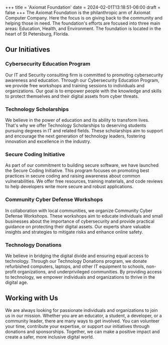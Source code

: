 +++
title = 'Axiomat Foundation'
date = 2024-02-01T13:18:51-06:00
draft = false
+++
The Axiomat Foundation is the philanthropic arm of Axiomat Computer Company. Here the focus is on giving back to the community and helping those in need. The foundation's efforts are focused into three main areas: Education, Health, and Environment. The foundation is located in the heart of St Petersburg, Florida.

## Our Initiatives
### Cybersecurity Education Program

Our IT and Security consulting firm is committed to promoting cybersecurity awareness and education. Through our Cybersecurity Education Program, we provide free workshops and training sessions to individuals and organizations. Our goal is to empower people with the knowledge and skills to protect themselves and their digital assets from cyber threats.

### Technology Scholarships

We believe in the power of education and its ability to transform lives. That's why we offer Technology Scholarships to deserving students pursuing degrees in IT and related fields. These scholarships aim to support and encourage the next generation of technology leaders, fostering innovation and excellence in the industry.

### Secure Coding Initiative

As part of our commitment to building secure software, we have launched the Secure Coding Initiative. This program focuses on promoting best practices in secure coding and raising awareness about common vulnerabilities. We offer free resources, training materials, and code reviews to help developers write more secure and robust applications.

### Community Cyber Defense Workshops

In collaboration with local communities, we organize Community Cyber Defense Workshops. These workshops aim to educate individuals and small businesses about the importance of cybersecurity and provide practical guidance on protecting their digital assets. Our experts share valuable insights and strategies to mitigate risks and enhance online safety.

### Technology Donations

We believe in bridging the digital divide and ensuring equal access to technology. Through our Technology Donations program, we donate refurbished computers, laptops, and other IT equipment to schools, non-profit organizations, and underprivileged communities. By providing access to technology, we empower individuals and organizations to thrive in the digital age.

## Working with Us

We are always looking for passionate individuals and organizations to join us in our mission. Whether you are an educator, a student, a developer, or a community leader, there are many ways to get involved. You can volunteer your time, contribute your expertise, or support our initiatives through donations and sponsorships. Together, we can make a positive impact and create a safer, more inclusive digital world.